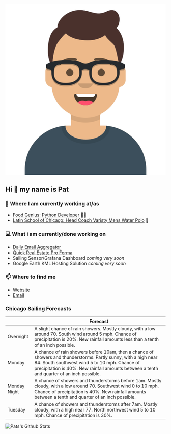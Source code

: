 [![Social banner for p-j-falconer](https://raw.githubusercontent.com/P-J-FALCONER/P-J-FALCONER/master/assets/avataaars.svg)](https://patfalconer.com/)
## Hi :wave: my name is Pat

### 💼 Where I am currently working at/as
- [Food Genius: Python Developer](https://getfoodgenius.com/) 🍔🐍
- [Latin School of Chicago: Head Coach Varisty Mens Water Polo](https://www.latinschool.org/) 🤽


### 💻 What i am currently/done working on
 - [Daily Email Aggregator](https://github.com/P-J-FALCONER/dott_daily_mail)
 - [Quick Real Estate Pro Forma](https://github.com/P-J-FALCONER/henry)
 - Sailing Sensor/Grafana Dashboard *coming very soon*
 - Google Earth KML Hosting Solution *coming very soon*

### 📫 Where to find me
 - [Website](https://patfalconer.com/)
 - [Email](mailto:patrick.j.falconer@gmail.com)


### Chicago Sailing Forecasts
|   | Forecast  |
|---|---|
| Overnight | A slight chance of rain showers. Mostly cloudy, with a low around 70. South wind around 5 mph. Chance of precipitation is 20%. New rainfall amounts less than a tenth of an inch possible. |
| Monday | A chance of rain showers before 10am, then a chance of showers and thunderstorms. Partly sunny, with a high near 84. South southwest wind 5 to 10 mph. Chance of precipitation is 40%. New rainfall amounts between a tenth and quarter of an inch possible. |
| Monday Night | A chance of showers and thunderstorms before 1am. Mostly cloudy, with a low around 70. Southwest wind 0 to 10 mph. Chance of precipitation is 40%. New rainfall amounts between a tenth and quarter of an inch possible. |
| Tuesday | A chance of showers and thunderstorms after 7am. Mostly cloudy, with a high near 77. North northwest wind 5 to 10 mph. Chance of precipitation is 30%. |

![Pats's Github Stats](https://github-readme-stats.vercel.app/api?username=p-j-falconer&show_icons=true&theme=radical)
